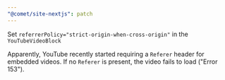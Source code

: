 ```yaml
---
"@comet/site-nextjs": patch
---
```


Set `referrerPolicy="strict-origin-when-cross-origin"` in the `YouTubeVideoBlock`

Apparently, YouTube recently started requiring a `Referer` header for embedded videos. If no `Referer` is present, the video fails to load ("Error 153").
